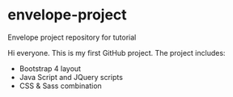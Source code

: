 # envelope-project
Envelope project repository for tutorial

Hi everyone. This is my first GitHub project. The project includes:
- Bootstrap 4 layout
- Java Script and JQuery scripts
- CSS & Sass combination
